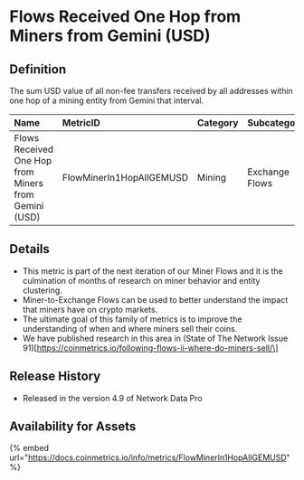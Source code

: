 # Flows Received One Hop from Miners from Gemini \(USD\)

## Definition

The sum USD value of all non-fee transfers received by all addresses within one hop of a mining entity from Gemini that interval.

| Name | MetricID | Category | Subcategory | Type | Unit | Interval |
| :--- | :--- | :--- | :--- | :--- | :--- | :--- |
| Flows Received One Hop from Miners from Gemini \(USD\) | FlowMinerIn1HopAllGEMUSD | Mining | Exchange Flows | Sum | USD | 1 day |

## Details

* This metric is part of the next iteration of our Miner Flows and it is the culmination of months of research on miner behavior and entity clustering.
* Miner-to-Exchange Flows can be used to better understand the impact that miners have on crypto markets.
* The ultimate goal of this family of metrics is to improve the understanding of when and where miners sell their coins.
* We have published research in this area in \(State of The Network Issue 91\)\[https://coinmetrics.io/following-flows-ii-where-do-miners-sell/\]

## Release History

* Released in the version 4.9 of Network Data Pro

## Availability for Assets

{% embed url="https://docs.coinmetrics.io/info/metrics/FlowMinerIn1HopAllGEMUSD" %}

